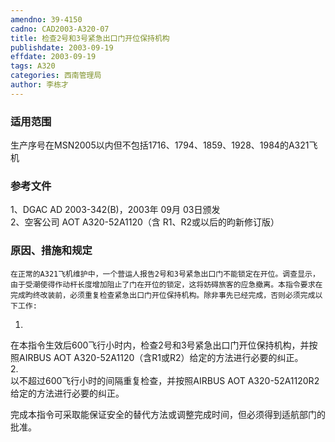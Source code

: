 ```yaml
---
amendno: 39-4150  
cadno: CAD2003-A320-07  
title: 检查2号和3号紧急出口门开位保持机构  
publishdate: 2003-09-19  
effdate: 2003-09-19  
tags: A320  
categories: 西南管理局  
author: 李栋才  
---
```

  
### 适用范围  
生产序号在MSN2005以内但不包括1716、1794、1859、1928、1984的A321飞机  
  
<!--more-->  
### 参考文件  
1、DGAC AD 2003-342(B)，2003年 09月 03日颁发  
2、空客公司 AOT A320-52A1120（含 R1、R2或以后的昀新修订版）  
  
### 原因、措施和规定  
    在正常的A321飞机维护中，一个营运人报告2号和3号紧急出口门不能锁定在开位。调查显示，由于受潮使得作动杆长度增加阻止了门在开位的锁定，这将妨碍旅客的应急撤离。本指令要求在完成昀终改装前，必须重复检查紧急出口门开位保持机构。除非事先已经完成，否则必须完成以下工作:  
1.  
在本指令生效后600飞行小时内，检查2号和3号紧急出口门开位保持机构，并按照AIRBUS AOT A320-52A1120（含R1或R2）给定的方法进行必要的纠正。  
2.  
以不超过600飞行小时的间隔重复检查，并按照AIRBUS AOT A320-52A1120R2给定的方法进行必要的纠正。  
  
  
完成本指令可采取能保证安全的替代方法或调整完成时间，但必须得到适航部门的批准。  
